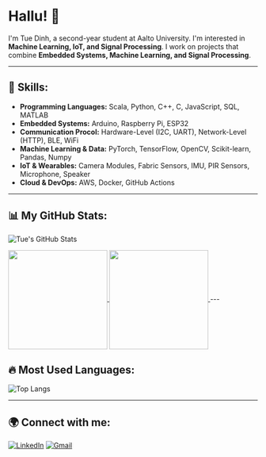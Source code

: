 
# Hallu! 👋  

I'm Tue Dinh, a second-year student at Aalto University. I'm interested in **Machine Learning, IoT, and Signal Processing**. I work on projects that combine **Embedded Systems, Machine Learning, and Signal Processing**.

---

## 🚀 Skills:
- **Programming Languages:** Scala, Python, C++, C, JavaScript, SQL, MATLAB  
- **Embedded Systems:** Arduino, Raspberry Pi, ESP32
- **Communication Procol:** Hardware-Level (I2C, UART), Network-Level (HTTP), BLE, WiFi
- **Machine Learning & Data:** PyTorch, TensorFlow, OpenCV, Scikit-learn, Pandas, Numpy  
- **IoT & Wearables:** Camera Modules, Fabric Sensors, IMU, PIR Sensors, Microphone, Speaker 
- **Cloud & DevOps:** AWS, Docker, GitHub Actions  

---

## 📊 My GitHub Stats:
![Tue's GitHub Stats](https://github-readme-stats.vercel.app/api?username=tuebachdinh&show_icons=true&theme=white)

<a href="https://github.com/anuraghazra/github-readme-stats">
  <img height=200 align="center" src="https://github-readme-stats.vercel.app/api?username=tuebachdinh&show_icons=true&theme=white" />
</a>
<a href="https://github.com/anuraghazra/convoychat">
  <img height=200 align="center" src="https://github-readme-stats.vercel.app/api/top-langs/?username=tuebachdinh&layout=compact&theme=white&card_width=320" />
</a>
---

## 🔥 Most Used Languages:
![Top Langs](https://github-readme-stats.vercel.app/api/top-langs/?username=tuebachdinh&layout=compact&theme=white)

---
## 🌍 Connect with me:
[![LinkedIn](https://img.shields.io/badge/LinkedIn-Tue-blue?logo=linkedin)](https://linkedin.com/in/bachtuedinh)
[![Gmail](https://img.shields.io/badge/Email-Contact%20Me-red?logo=gmail)](mailto:tue.dinh@aalto.fi)
